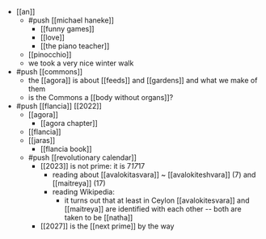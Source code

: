 - [[an]]
  - #push [[michael haneke]]
    - [[funny games]]
    - [[love]]
    - [[the piano teacher]]
  - [[pinocchio]]
  - we took a very nice winter walk
- #push [[commons]]
  - the [[agora]] is about [[feeds]] and [[gardens]] and what we make of them
  - is the Commons a [[body without organs]]?
- #push [[flancia]] [[2022]]
  - [[agora]]
    - [[agora chapter]]
  - [[flancia]]
  - [[jaras]]
    - [[flancia book]]
  - #push [[revolutionary calendar]]
    - [[2023]] is not prime: it is 7*17*17
      - reading about [[avalokitasvara]] ~ [[avalokiteshvara]] (7) and [[maitreya]] (17)
      - reading Wikipedia:
        - it turns out that at least in Ceylon [[avalokitesvara]] and [[maitreya]] are identified with each other -- both are taken to be [[natha]]
    - [[2027]] is the [[next prime]] by the way
